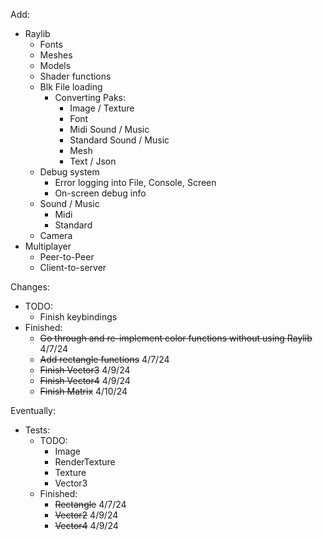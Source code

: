 Add:
- Raylib
	- Fonts
	- Meshes
	- Models
	- Shader functions
	- Blk File loading
		- Converting Paks:
			- Image / Texture
			- Font
			- Midi Sound / Music
			- Standard Sound / Music
			- Mesh
			- Text / Json
	- Debug system
		- Error logging into File, Console, Screen
		- On-screen debug info
	- Sound / Music
		- Midi
		- Standard
	- Camera
- Multiplayer
	- Peer-to-Peer
	- Client-to-server

Changes:
- TODO:
	- Finish keybindings
- Finished:
	- ~~Go through and re-implement color functions without using Raylib~~ 4/7/24
	- ~~Add rectangle functions~~ 4/7/24
	- ~~Finish Vector3~~ 4/9/24
	- ~~Finish Vector4~~ 4/9/24
	- ~~Finish Matrix~~ 4/10/24

Eventually:
- Tests:
	- TODO: 
		- Image
		- RenderTexture
		- Texture
		- Vector3
	- Finished:
		- ~~Rectangle~~ 4/7/24
		- ~~Vector2~~ 4/9/24
		- ~~Vector4~~ 4/9/24
